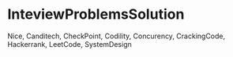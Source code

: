 # InteviewProblemsSolution
Nice, Canditech, CheckPoint, Codility, Concurency, CrackingCode, Hackerrank, LeetCode, SystemDesign
